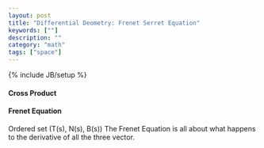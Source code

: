 ```yaml
---
layout: post
title: "Differential Deometry: Frenet Serret Equation"
keywords: [""]
description: ""
category: "math"
tags: ["space"]
---
```

{% include JB/setup %}

#### Cross Product


#### Frenet Equation

Ordered set (T(s), N(s), B(s))
The Frenet Equation is all about what happens to the derivative of all the
three vector.
